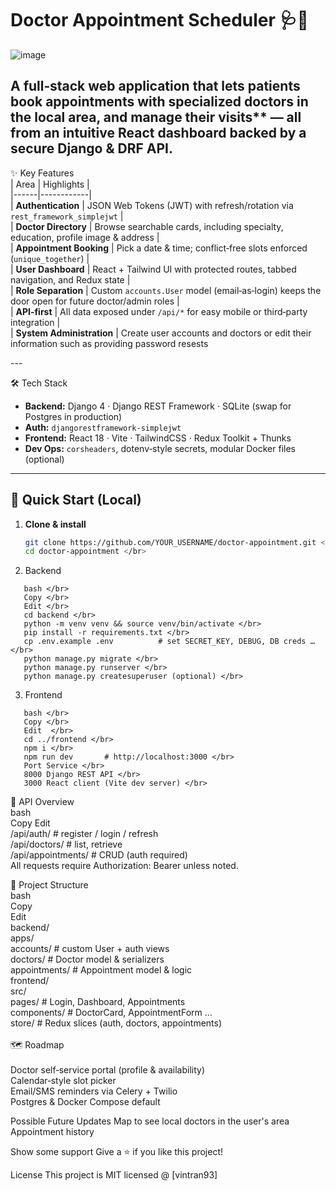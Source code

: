 # Doctor Appointment Scheduler 🩺📅 </br>
 
![image](https://github.com/user-attachments/assets/343a81f8-eba8-4e72-9f0b-6132c90320ab)

A full‑stack web application that lets patients book appointments with specialized doctors in the local area, and manage their visits** — all from an intuitive React dashboard backed by a secure Django & DRF API. </br>
---

✨ Key Features </br>
| Area | Highlights | </br>
|------|------------| </br>
| **Authentication** | JSON Web Tokens (JWT) with refresh/rotation via `rest_framework_simplejwt` | </br>
| **Doctor Directory** | Browse searchable cards, including specialty, education, profile image & address | </br>
| **Appointment Booking** | Pick a date & time; conflict‑free slots enforced (`unique_together`) | </br>
| **User Dashboard** | React + Tailwind UI with protected routes, tabbed navigation, and Redux state | </br>
| **Role Separation** | Custom `accounts.User` model (email‑as‑login) keeps the door open for future doctor/admin roles | </br>
| **API‑first** | All data exposed under `/api/*` for easy mobile or third‑party integration | </br>
| **System Administration** | Create user accounts and doctors or edit their information such as providing password resests

--- </br>

🛠 Tech Stack </br>
- **Backend:** Django 4 · Django REST Framework · SQLite (swap for Postgres in production)   </br>
- **Auth:** `djangorestframework‑simplejwt` </br>
- **Frontend:** React 18 · Vite · TailwindCSS · Redux Toolkit + Thunks </br>
- **Dev Ops:** `corsheaders`, dotenv‑style secrets, modular Docker files (optional) </br>

---

## 🚀 Quick Start (Local) </br>

1. **Clone & install** </br>
   ```bash
   git clone https://github.com/YOUR_USERNAME/doctor‑appointment.git </br>
   cd doctor‑appointment </br>

2. Backend </br>
```
   bash </br>
   Copy </br>
   Edit </br>
   cd backend </br>
   python -m venv venv && source venv/bin/activate </br>
   pip install -r requirements.txt </br>
   cp .env.example .env          # set SECRET_KEY, DEBUG, DB creds … </br>
   python manage.py migrate </br>
   python manage.py runserver </br>
   python manage.py createsuperuser (optional) </br>
```

3. Frontend </br>
```
   bash </br>
   Copy </br>
   Edit  </br>
   cd ../frontend </br>
   npm i </br>
   npm run dev       # http://localhost:3000 </br>
   Port	Service </br>
   8000	Django REST API </br>
   3000	React client (Vite dev server) </br>
```
🔌 API Overview </br>
bash </br>
Copy
Edit </br>
/api/auth/              # register / login / refresh </br>
/api/doctors/           # list, retrieve </br>
/api/appointments/      # CRUD (auth required) </br>
All requests require Authorization: Bearer <JWT> unless noted. </br>

📁 Project Structure </br>
bash </br>
Copy </br>
Edit </br>
backend/ </br>
  apps/ </br>
    accounts/           # custom User + auth views </br>
    doctors/            # Doctor model & serializers </br>
    appointments/       # Appointment model & logic </br>
frontend/ </br>
  src/ </br>
    pages/              # Login, Dashboard, Appointments </br>
    components/         # DoctorCard, AppointmentForm … </br>
    store/              # Redux slices (auth, doctors, appointments)  </br></br>
🗺️ Roadmap </br></br>
Doctor self‑service portal (profile & availability) </br>
Calendar‑style slot picker </br>
Email/SMS reminders via Celery + Twilio </br>
Postgres & Docker Compose default </br>

Possible Future Updates
Map to see local doctors in the user's area
Appointment history

Show some support
Give a ⭐️ if you like this project!

License
This project is MIT licensed @ [vintran93]
